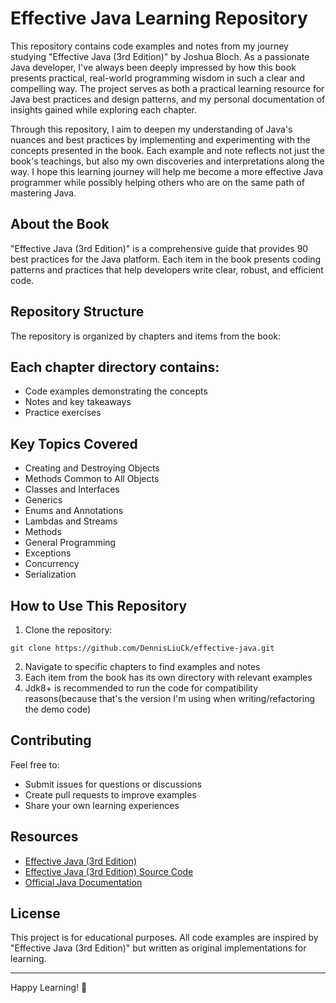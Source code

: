 # Effective Java Learning Repository

This repository contains code examples and notes from my journey studying "Effective Java (3rd Edition)" by Joshua Bloch. As a passionate Java developer, I've always been deeply impressed by how this book presents practical, real-world programming wisdom in such a clear and compelling way. The project serves as both a practical learning resource for Java best practices and design patterns, and my personal documentation of insights gained while exploring each chapter.

Through this repository, I aim to deepen my understanding of Java's nuances and best practices by implementing and experimenting with the concepts presented in the book. Each example and note reflects not just the book's teachings, but also my own discoveries and interpretations along the way. I hope this learning journey will help me become a more effective Java programmer while possibly helping others who are on the same path of mastering Java.

## About the Book

"Effective Java (3rd Edition)" is a comprehensive guide that provides 90 best practices for the Java platform. Each item in the book presents coding patterns and practices that help developers write clear, robust, and efficient code.

## Repository Structure

The repository is organized by chapters and items from the book:


## Each chapter directory contains:
- Code examples demonstrating the concepts
- Notes and key takeaways
- Practice exercises

## Key Topics Covered

- Creating and Destroying Objects
- Methods Common to All Objects
- Classes and Interfaces
- Generics
- Enums and Annotations
- Lambdas and Streams
- Methods
- General Programming
- Exceptions
- Concurrency
- Serialization

## How to Use This Repository

1. Clone the repository:

```
git clone https://github.com/DennisLiuCk/effective-java.git
```

2. Navigate to specific chapters to find examples and notes
3. Each item from the book has its own directory with relevant examples
4. Jdk8+ is recommended to run the code for compatibility reasons(because that's the version I'm using when writing/refactoring the demo code)

## Contributing

Feel free to:
- Submit issues for questions or discussions
- Create pull requests to improve examples
- Share your own learning experiences

## Resources

- [Effective Java (3rd Edition)](https://www.oreilly.com/library/view/effective-java-3rd/9780134686097/)
- [Effective Java (3rd Edition) Source Code](https://github.com/jbloch/effective-java-3e-source-code)
- [Official Java Documentation](https://docs.oracle.com/en/java/)

## License

This project is for educational purposes. All code examples are inspired by "Effective Java (3rd Edition)" but written as original implementations for learning.

---

Happy Learning! 🚀